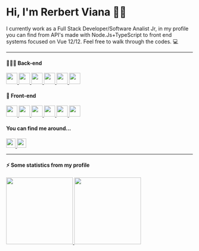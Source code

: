 <h1>Hi, I'm Rerbert Viana 👋🏼</h1>

<p>I currently work as a Full Stack Developer/Software Analist Jr, in my profile you can find from API's made with Node.Js+TypeScript to front end systems focused on Vue 12/12. Feel free to walk through the codes. 💻 </p>

<hr>
<h4> 👨🏻‍💻 Back-end</h4>

<left>
    <a href="#">
        <img height=30px" src="https://img.shields.io/badge/TypeScript-007ACC?style=for-the-badge&logo=typescript&logoColor=white">
    </a>
    <a href="#">
        <img height="30px" src="https://img.shields.io/badge/Node.js-339933?style=for-the-badge&logo=nodedotjs&logoColor=white">
    </a>
    <a href="#">
        <img height="30px" src="https://img.shields.io/badge/Docker-2CA5E0?style=for-the-badge&logo=docker&logoColor=white">
    </a>
    <a href="#">
        <img height="30px" src="https://img.shields.io/badge/PostgreSQL-316192?style=for-the-badge&logo=postgresql&logoColor=white">
    </a>
    <a href="#">
        <img height="30px" src="https://img.shields.io/badge/MySQL-00000F?style=for-the-badge&logo=mysql&logoColor=white">
    </a>
    <a href="#">
        <img height="30px" src="https://img.shields.io/badge/Insomnia-5849be?style=for-the-badge&logo=Insomnia&logoColor=white">
    </a>
</left>

<h4>🚀 Front-end</h4>

<left>
    <a href="#">
        <img height="30px" src="https://img.shields.io/badge/HTML5-E34F26?style=for-the-badge&logo=html5&logoColor=white">
    </a>
    <a href="#">
        <img height="30px" src="https://img.shields.io/badge/CSS3-1572B6?style=for-the-badge&logo=css3&logoColor=white">
    </a>
     <a href="#">
        <img height="30px" src="https://img.shields.io/badge/Sass-CC6699?style=for-the-badge&logo=sass&logoColor=white">
    </a>
    <a href="#">
        <img height="30px" src="https://img.shields.io/badge/JavaScript-F7DF1E?style=for-the-badge&logo=javascript&logoColor=black">
    </a>
    <a href="#">
        <img height="30px" src="https://img.shields.io/badge/TypeScript-007ACC?style=for-the-badge&logo=typescript&logoColor=white">
    </a>
    <a href="#">
        <img height="30px" src="https://img.shields.io/badge/Vue.js-35495E?style=for-the-badge&logo=vue.js&logoColor=4FC08D">
    </a>

</left>

<h4>You can find me around...</h4>

<left>
    <a href="https://www.linkedin.com/in/abner-bittencourt/">
        <img height="25px" src="https://img.shields.io/badge/LinkedIn-0077B5?style=for-the-badge&logo=linkedin&logoColor=white">
    </a>
    <a href = "mailto:abenrroccha00@gmail.com">
    <img height="25px"src="https://img.shields.io/badge/-Gmail-E34F26?style=for-the-badge&logo=gmail&logoColor=white" target="_blank">
    </a>
</left>
<hr>
<h4>⚡ Some statistics from my profile</h4>

<div>
  <a href="https://github.com/AbnerBittencourt">
  <img height="180em" src="https://github-readme-stats.vercel.app/api?username=abnerbittencourt&show_icons=true&theme=dark&include_all_commits=true&count_private=true"/>
  <img height="180em" src="https://github-readme-stats.vercel.app/api/top-langs/?username=abnerbittencourt&layout=compact&langs_count=7&theme=dark"/>
</div>
